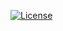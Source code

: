 [![License](https://badgen.net/static/license/CC0/white)](https://creativecommons.org/publicdomain/zero/1.0/)
